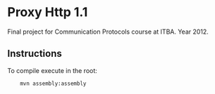 Proxy Http 1.1
==========

Final project for Communication Protocols course at ITBA. Year 2012.

## Instructions

To compile execute in the root:

        mvn assembly:assembly
